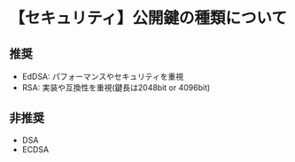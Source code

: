 # 【セキュリティ】公開鍵の種類について

## 推奨

- EdDSA: パフォーマンスやセキュリティを重視
- RSA: 実装や互換性を重視(鍵長は2048bit or 4096bit)

## 非推奨

- DSA
- ECDSA

